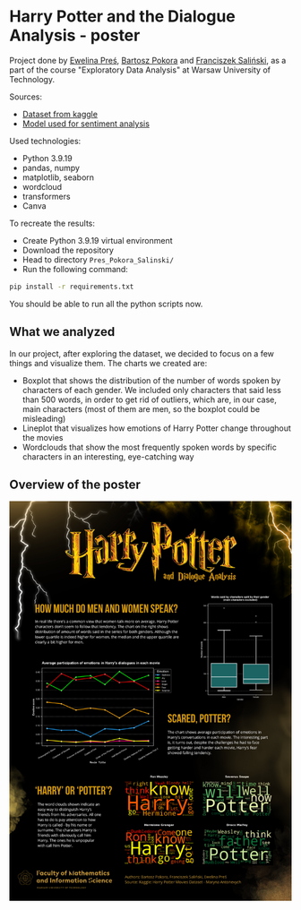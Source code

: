 # Harry Potter and the Dialogue Analysis - poster

Project done by [Ewelina Preś](https://github.com/prewela), [Bartosz Pokora](https://github.com/bartolomeo3000) and [Franciszek Saliński](https://github.com/FSalinski), as a part of the course "Exploratory Data Analysis" at Warsaw University of Technology.

Sources:

- [Dataset from kaggle](https://www.kaggle.com/datasets/maricinnamon/harry-potter-movies-dataset)
- [Model used for sentiment analysis](https://huggingface.co/bhadresh-savani/bert-base-uncased-emotion)

Used technologies:

- Python 3.9.19
- pandas, numpy
- matplotlib, seaborn
- wordcloud
- transformers
- Canva

To recreate the results:

- Create Python 3.9.19 virtual environment
- Download the repository
- Head to directory `Pres_Pokora_Salinski/`
- Run the following command:

```bash
pip install -r requirements.txt
```

You should be able to run all the python scripts now.

## What we analyzed

In our project, after exploring the dataset, we decided to focus on a few things and visualize them. The charts we created are:

- Boxplot that shows the distribution of the number of words spoken by characters of each gender. We included only characters that said less than 500 words, in order to get rid of outliers, which are, in our case, main characters (most of them are men, so the boxplot could be misleading)
- Lineplot that visualizes how emotions of Harry Potter change throughout the movies
- Wordclouds that show the most frequently spoken words by specific characters in an interesting, eye-catching way

## Overview of the poster

![poster](poster.png)
